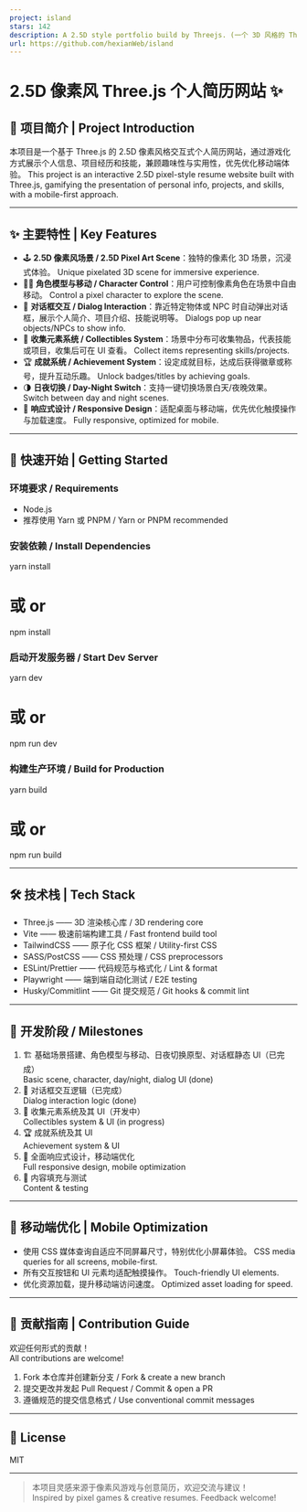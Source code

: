 ```yaml
---
project: island
stars: 142
description: A 2.5D style portfolio build by Threejs. (一个 3D 风格的 Threejs 个人简历)
url: https://github.com/hexianWeb/island
---
```


2.5D 像素风 Three.js 个人简历网站 ✨
==========================

📖 项目简介 | Project Introduction
------------------------------

本项目是一个基于 Three.js 的 2.5D 像素风格交互式个人简历网站，通过游戏化方式展示个人信息、项目经历和技能，兼顾趣味性与实用性，优先优化移动端体验。 This project is an interactive 2.5D pixel-style resume website built with Three.js, gamifying the presentation of personal info, projects, and skills, with a mobile-first approach.

* * *

✨ 主要特性 | Key Features
---------------------

-   🕹️ **2.5D 像素风场景 / 2.5D Pixel Art Scene**：独特的像素化 3D 场景，沉浸式体验。 Unique pixelated 3D scene for immersive experience.
-   🧑‍💻 **角色模型与移动 / Character Control**：用户可控制像素角色在场景中自由移动。 Control a pixel character to explore the scene.
-   💬 **对话框交互 / Dialog Interaction**：靠近特定物体或 NPC 时自动弹出对话框，展示个人简介、项目介绍、技能说明等。 Dialogs pop up near objects/NPCs to show info.
-   🎁 **收集元素系统 / Collectibles System**：场景中分布可收集物品，代表技能或项目，收集后可在 UI 查看。 Collect items representing skills/projects.
-   🏆 **成就系统 / Achievement System**：设定成就目标，达成后获得徽章或称号，提升互动乐趣。 Unlock badges/titles by achieving goals.
-   🌗 **日夜切换 / Day-Night Switch**：支持一键切换场景白天/夜晚效果。 Switch between day and night scenes.
-   📱 **响应式设计 / Responsive Design**：适配桌面与移动端，优先优化触摸操作与加载速度。 Fully responsive, optimized for mobile.

* * *

🚀 快速开始 | Getting Started
-------------------------

### 环境要求 / Requirements

-   Node.js
-   推荐使用 Yarn 或 PNPM / Yarn or PNPM recommended

### 安装依赖 / Install Dependencies

yarn install
# 或 or
npm install

### 启动开发服务器 / Start Dev Server

yarn dev
# 或 or
npm run dev

### 构建生产环境 / Build for Production

yarn build
# 或 or
npm run build

* * *

🛠️ 技术栈 | Tech Stack
--------------------

-   Three.js —— 3D 渲染核心库 / 3D rendering core
-   Vite —— 极速前端构建工具 / Fast frontend build tool
-   TailwindCSS —— 原子化 CSS 框架 / Utility-first CSS
-   SASS/PostCSS —— CSS 预处理 / CSS preprocessors
-   ESLint/Prettier —— 代码规范与格式化 / Lint & format
-   Playwright —— 端到端自动化测试 / E2E testing
-   Husky/Commitlint —— Git 提交规范 / Git hooks & commit lint

* * *

🚩 开发阶段 / Milestones
--------------------

1.  🏗️ 基础场景搭建、角色模型与移动、日夜切换原型、对话框静态 UI（已完成）  
    Basic scene, character, day/night, dialog UI (done)
2.  💬 对话框交互逻辑（已完成）  
    Dialog interaction logic (done)
3.  🎁 收集元素系统及其 UI（开发中）  
    Collectibles system & UI (in progress)
4.  🏆 成就系统及其 UI  
    Achievement system & UI
5.  📱 全面响应式设计，移动端优化  
    Full responsive design, mobile optimization
6.  📝 内容填充与测试  
    Content & testing

* * *

📱 移动端优化 | Mobile Optimization
------------------------------

-   使用 CSS 媒体查询自适应不同屏幕尺寸，特别优化小屏幕体验。 CSS media queries for all screens, mobile-first.
-   所有交互按钮和 UI 元素均适配触摸操作。 Touch-friendly UI elements.
-   优化资源加载，提升移动端访问速度。 Optimized asset loading for speed.

* * *

🤝 贡献指南 | Contribution Guide
----------------------------

欢迎任何形式的贡献！  
All contributions are welcome!

1.  Fork 本仓库并创建新分支 / Fork & create a new branch
2.  提交更改并发起 Pull Request / Commit & open a PR
3.  遵循规范的提交信息格式 / Use conventional commit messages

* * *

📝 License
----------

MIT

* * *

> 本项目灵感来源于像素风游戏与创意简历，欢迎交流与建议！  
> Inspired by pixel games & creative resumes. Feedback welcome!
